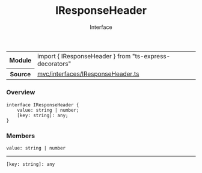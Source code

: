 <header class="symbol-info-header">    <h1 id="iresponseheader">IResponseHeader</h1>    <label class="symbol-info-type-label interface">Interface</label>      </header>
<section class="symbol-info">      <table class="is-full-width">        <tbody>        <tr>          <th>Module</th>          <td>            <div class="lang-typescript">                <span class="token keyword">import</span> { IResponseHeader }                 <span class="token keyword">from</span>                 <span class="token string">"ts-express-decorators"</span>                            </div>          </td>        </tr>        <tr>          <th>Source</th>          <td>            <a href="https://romakita.github.io/ts-express-decorators/#//blob/v3.1.0/src/mvc/interfaces/IResponseHeader.ts#L0-L0">                mvc/interfaces/IResponseHeader.ts            </a>        </td>        </tr>                </tbody>      </table>    </section>

### Overview

<pre><code class="typescript-lang"><span class="token keyword">interface</span> IResponseHeader <span class="token punctuation">{</span>
    value<span class="token punctuation">:</span> <span class="token keyword">string</span> | <span class="token keyword">number</span><span class="token punctuation">;</span>
    <span class="token punctuation">[</span>key<span class="token punctuation">:</span> <span class="token keyword">string</span><span class="token punctuation">]</span><span class="token punctuation">:</span> <span class="token keyword">any</span><span class="token punctuation">;</span>
<span class="token punctuation">}</span></code></pre>

### Members

<div class="method-overview"><pre><code class="typescript-lang">value<span class="token punctuation">:</span> <span class="token keyword">string</span> | <span class="token keyword">number</span></code></pre></div>
<hr />
<div class="method-overview"><pre><code class="typescript-lang"><span class="token punctuation">[</span>key<span class="token punctuation">:</span> <span class="token keyword">string</span><span class="token punctuation">]</span><span class="token punctuation">:</span> <span class="token keyword">any</span></code></pre></div>
